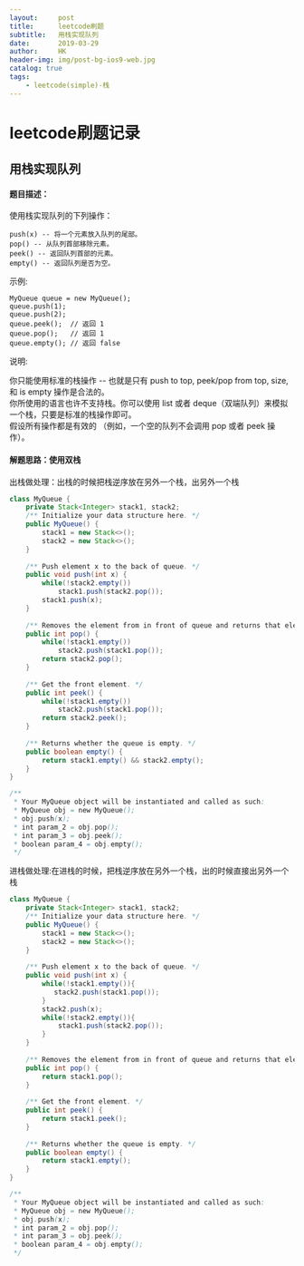 ```yaml
---
layout:     post
title:      leetcode刷题
subtitle:   用栈实现队列
date:       2019-03-29
author:     HK
header-img: img/post-bg-ios9-web.jpg
catalog: true
tags:
    - leetcode(simple)-栈
---
```

# leetcode刷题记录
## 用栈实现队列

#### 题目描述：
使用栈实现队列的下列操作：

    push(x) -- 将一个元素放入队列的尾部。
    pop() -- 从队列首部移除元素。
    peek() -- 返回队列首部的元素。
    empty() -- 返回队列是否为空。
示例:

    MyQueue queue = new MyQueue();
    queue.push(1);
    queue.push(2);  
    queue.peek();  // 返回 1
    queue.pop();   // 返回 1
    queue.empty(); // 返回 false
说明:

你只能使用标准的栈操作 -- 也就是只有 push to top, peek/pop from top, size, 和 is empty 操作是合法的。<br>
你所使用的语言也许不支持栈。你可以使用 list 或者 deque（双端队列）来模拟一个栈，只要是标准的栈操作即可。<br>
假设所有操作都是有效的 （例如，一个空的队列不会调用 pop 或者 peek 操作）。

#### 解题思路：使用双栈
出栈做处理：出栈的时候把栈逆序放在另外一个栈，出另外一个栈
```java
class MyQueue {
    private Stack<Integer> stack1, stack2;
    /** Initialize your data structure here. */
    public MyQueue() {
        stack1 = new Stack<>();
        stack2 = new Stack<>();
    }
    
    /** Push element x to the back of queue. */
    public void push(int x) {
        while(!stack2.empty())
            stack1.push(stack2.pop());
        stack1.push(x);
    }
    
    /** Removes the element from in front of queue and returns that element. */
    public int pop() {
        while(!stack1.empty())
            stack2.push(stack1.pop());
        return stack2.pop();
    }
    
    /** Get the front element. */
    public int peek() {
        while(!stack1.empty())
            stack2.push(stack1.pop());
        return stack2.peek();
    }
    
    /** Returns whether the queue is empty. */
    public boolean empty() {
        return stack1.empty() && stack2.empty();
    }
}

/**
 * Your MyQueue object will be instantiated and called as such:
 * MyQueue obj = new MyQueue();
 * obj.push(x);
 * int param_2 = obj.pop();
 * int param_3 = obj.peek();
 * boolean param_4 = obj.empty();
 */
 ```

进栈做处理:在进栈的时候，把栈逆序放在另外一个栈，出的时候直接出另外一个栈
```java
class MyQueue {
    private Stack<Integer> stack1, stack2;
    /** Initialize your data structure here. */
    public MyQueue() {
        stack1 = new Stack<>();
        stack2 = new Stack<>();
    }
    
    /** Push element x to the back of queue. */
    public void push(int x) {
        while(!stack1.empty()){
           stack2.push(stack1.pop()); 
        } 
        stack2.push(x);
        while(!stack2.empty()){
            stack1.push(stack2.pop());
        } 
    }
    
    /** Removes the element from in front of queue and returns that element. */
    public int pop() {
        return stack1.pop();
    }
    
    /** Get the front element. */
    public int peek() {
        return stack1.peek();
    }
    
    /** Returns whether the queue is empty. */
    public boolean empty() {
        return stack1.empty();
    }
}

/**
 * Your MyQueue object will be instantiated and called as such:
 * MyQueue obj = new MyQueue();
 * obj.push(x);
 * int param_2 = obj.pop();
 * int param_3 = obj.peek();
 * boolean param_4 = obj.empty();
 */
 ```
